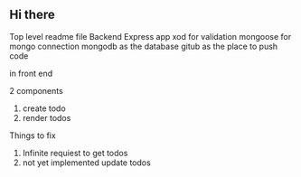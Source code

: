 ## Hi there

Top level readme file
Backend
Express app
xod for validation
mongoose for mongo connection
mongodb as the database
gitub as the place to push code

in front end

2 components

1. create todo
2. render todos

Things to fix

1. Infinite requiest to get todos
2. not yet implemented update todos
